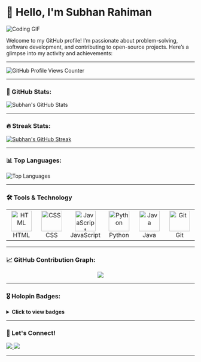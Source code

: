 # 👋 Hello, I'm Subhan Rahiman

![Coding GIF](https://i.redd.it/n8agw6z2smyb1.gif)

Welcome to my GitHub profile! I’m passionate about problem-solving, software development, and contributing to open-source projects. Here’s a glimpse into my activity and achievements:

---

![GitHub Profile Views Counter](https://komarev.com/ghpvc/?username=subhanrahiman7&label=Profile%20views&color=0e75b6&style=flat)

---

### 🚀 GitHub Stats:
![Subhan's GitHub Stats](https://github-readme-stats.vercel.app/api?username=subhanrahiman7&show_icons=true&include_all_commits=true&count_private=true&theme=radical)

---

### 🔥 Streak Stats:
[![Subhan's GitHub Streak](https://streak-stats.demolab.com?user=subhanrahiman7&theme=radical)](https://git.io/streak-stats)

---



### 📊 Top Languages:
![Top Languages](https://github-readme-stats.vercel.app/api/top-langs/?username=subhanrahiman7&layout=compact&theme=onedark)

---

### 🛠️ Tools & Technology

<table align="center">
  <tr>
    <td align="center" width="90">
      <img src="https://skillicons.dev/icons?i=html" alt="HTML" width="55" height="55" />
      <br>HTML
    </td>
    <td align="center" width="90">
      <img src="https://skillicons.dev/icons?i=css" alt="CSS" width="55" height="55" />
      <br>CSS
    </td>
    <td align="center" width="90">
      <img src="https://skillicons.dev/icons?i=javascript" alt="JavaScript" width="55" height="55" />
      <br>JavaScript
    </td>
    <td align="center" width="90">
      <img src="https://skillicons.dev/icons?i=python" alt="Python" width="55" height="55" />
      <br>Python
    </td>
    <td align="center" width="90">
      <img src="https://skillicons.dev/icons?i=java" alt="Java" width="55" height="55" />
      <br>Java
    </td>
    <td align="center" width="90">
      <img src="https://skillicons.dev/icons?i=git" alt="Git" width="55" height="55" />
      <br>Git
    </td>
  </tr>
</table>

---

### 📈 GitHub Contribution Graph:
<div align="center">
  <img src="https://github-readme-activity-graph.vercel.app/graph?username=subhanrahiman7&theme=synthwave-84&hide_border=true" />
</div>

---

### 🎖️ Holopin Badges:
<details>
  <summary><b>Click to view badges</b></summary><br>
  <a href="https://holopin.io/@alienx5499">
    <img src="https://holopin.me/alienx5499" alt="Holopin Badges" />
  </a>
</details>

---

### 🌟 Let's Connect!
<div>
  <a href="https://github.com/subhanrahiman7" target="_blank">
    <img src="https://img.shields.io/badge/-GitHub-%23181717?style=for-the-badge&logo=github&logoColor=white" target="_blank">
  </a>
  <a href="https://www.linkedin.com/in/subhan-rahiman-b307b92b1" target="_blank">
    <img src="https://img.shields.io/badge/-LinkedIn-%230077B5?style=for-the-badge&logo=linkedin&logoColor=white" target="_blank">
  </a>
</div>

---

